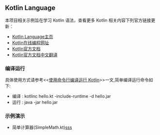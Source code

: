 ## Kotlin Language

本项目相关示例旨在学习 Kotlin 语法，查看更多 Kotlin 相关内容下列官方链接更新：

* [Kotlin Language主页](http://kotlinlang.org/)
* [Kotlin在线编程网址]( https://try.kotlinlang.org/#/Examples/Hello,%20world!/Simplest%20version/Simplest%20version.kt)
* [Kotlin官方文档](http://kotlinlang.org/docs/reference/)
* [Kotlin官方文档中文翻译](https://huanglizhuo.gitbooks.io/kotlin-in-chinese/content/Basics/Basic-Types.html)

### 编译运行
具体使用方式请参考<<[使用命令行编译运行 Kotlin](http://blog.csdn.net/liangjiu2009/article/details/72518558)>>一文,简单编译运行命令如下:

- 编译 : kotlinc hello.kt -include-runtime -d hello.jar
- 运行 : java -jar hello.jar

### 示例演示
- 简单计算器(SimpleMath.kt)[sss](/BasicSyntax/SimpleMath.kt)
